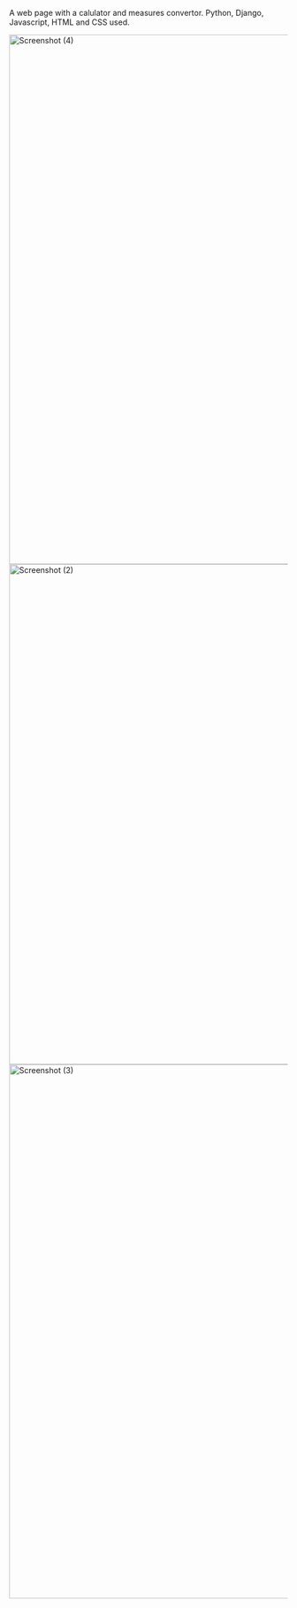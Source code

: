  
A web page with a calulator and measures convertor. 
Python, Django, Javascript, HTML and CSS used.


<img width="1920" height="957" alt="Screenshot (4)" src="https://github.com/user-attachments/assets/75011307-21ba-4904-b8d0-51d433bdf523" />
<img width="1920" height="904" alt="Screenshot (2)" src="https://github.com/user-attachments/assets/e7373bc1-4b87-4830-a9b3-97bcd802f27e" />
<img width="1920" height="965" alt="Screenshot (3)" src="https://github.com/user-attachments/assets/8f64bd74-9d58-4f26-90f1-c7f08bcb0155" />
